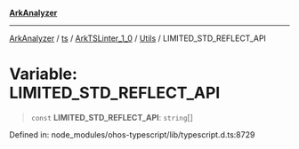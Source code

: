 [**ArkAnalyzer**](../../../../../../../../README.md)

***

[ArkAnalyzer](../../../../../../../../globals.md) / [ts](../../../../../README.md) / [ArkTSLinter\_1\_0](../../../README.md) / [Utils](../README.md) / LIMITED\_STD\_REFLECT\_API

# Variable: LIMITED\_STD\_REFLECT\_API

> `const` **LIMITED\_STD\_REFLECT\_API**: `string`[]

Defined in: node\_modules/ohos-typescript/lib/typescript.d.ts:8729
